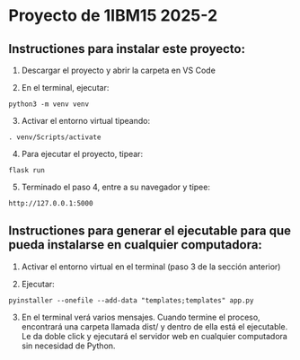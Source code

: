 # Proyecto de 1IBM15 2025-2

## Instructiones para instalar este proyecto:

1. Descargar el proyecto y abrir la carpeta en VS Code

2. En el terminal, ejecutar: 
```Shell
python3 -m venv venv
```

3. Activar el entorno virtual tipeando: 
```Shell
. venv/Scripts/activate
```

4. Para ejecutar el proyecto, tipear: 
```Shell
flask run
```

5. Terminado el paso 4, entre a su navegador y tipee: 
```Shell
http://127.0.0.1:5000
```

## Instructiones para generar el ejecutable para que pueda instalarse en cualquier computadora:

1. Activar el entorno virtual en el terminal (paso 3 de la sección anterior)

2. Ejecutar: 
```Shell
pyinstaller --onefile --add-data "templates;templates" app.py
```

3. En el terminal verá varios mensajes. Cuando termine el proceso, encontrará una carpeta llamada dist/ y dentro de ella está el ejecutable. Le da doble click y ejecutará el servidor web en cualquier computadora sin necesidad de Python.